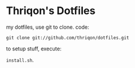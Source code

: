 
Thriqon's Dotfiles
==================

my dotfiles, use git to clone. code:

<code>git clone git://github.com/thriqon/dotfiles.git</code>


to setup stuff, execute:

<code>install.sh</code>.



